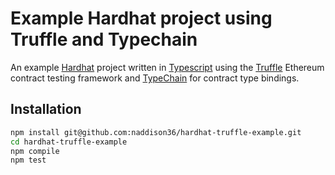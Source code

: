 # Example Hardhat project using Truffle and Typechain

An example [Hardhat](https://hardhat.org/) project written in [Typescript](https://www.typescriptlang.org/) using the [Truffle](https://www.trufflesuite.com/truffle) Ethereum contract testing framework and [TypeChain](https://github.com/ethereum-ts/TypeChain) for contract type bindings.

## Installation

```bash
npm install git@github.com:naddison36/hardhat-truffle-example.git
cd hardhat-truffle-example
npm compile
npm test
```
